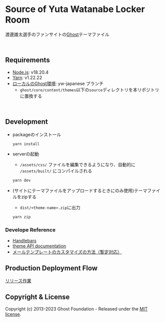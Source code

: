 # Source of Yuta Watanabe Locker Room

渡邊雄太選手のファンサイトの[Ghost](http://github.com/tryghost/ghost/)テーマファイル

&nbsp;

## Requirements

- [Node.js](https://nodejs.org/): v18.20.4
- [Yarn](https://yarnpkg.com/): v1.22.22
- [ローカルのGhost環境](https://github.com/magaport/Unleash): yw-japanese ブランチ
  - `ghost/core/content/themes`以下の`source`ディレクトリを本リポジトリに置換する

&nbsp;

## Development

- packageのインストール

   ```bash
   yarn install
   ```

- serverの起動 
  - `/assets/css/` ファイルを編集できるようになり、自動的に `/assets/built/` にコンパイルされる

   ```bash
   yarn dev
   ```

- (サイトにテーマファイルをアップロードするときにのみ使用)テーマファイルをzipする
  - `dist/<theme-name>.zip`に出力

   ```bash
   yarn zip
   ```

### Develope Reference

- [Handlebars](http://handlebarsjs.com/)
- [theme API documentation](https://ghost.org/docs/themes/)
- [メールテンプレートのカスタマイズの方法（暫定対応）](CustomizeMailTemplate.md)

## Production Deployment Flow

[リリース作業](RELEASE.md)

## Copyright & License

Copyright (c) 2013-2023 Ghost Foundation - Released under the [MIT license](LICENSE).
